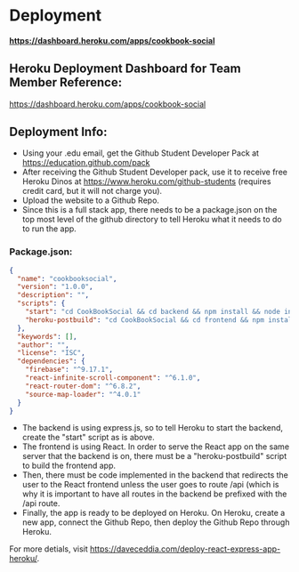 # Deployment


#### https://dashboard.heroku.com/apps/cookbook-social


## Heroku Deployment Dashboard for Team Member Reference:

https://dashboard.heroku.com/apps/cookbook-social

## Deployment Info:

- Using your .edu email, get the Github Student Developer Pack at https://education.github.com/pack
- After receiving the Github Student Developer pack, use it to receive free Heroku Dinos at https://www.heroku.com/github-students (requires credit card, but it will not charge you).
- Upload the website to a Github Repo.
- Since this is a full stack app, there needs to be a package.json on the top most level of the github directory to tell Heroku what it needs to do to run the app.

### Package.json:
```json
{
  "name": "cookbooksocial",
  "version": "1.0.0",
  "description": "",
  "scripts": {
    "start": "cd CookBookSocial && cd backend && npm install && node index.js",
    "heroku-postbuild": "cd CookBookSocial && cd frontend && npm install && npm run build"
  },
  "keywords": [],
  "author": "",
  "license": "ISC",
  "dependencies": {
    "firebase": "^9.17.1",
    "react-infinite-scroll-component": "^6.1.0",
    "react-router-dom": "^6.8.2",
    "source-map-loader": "^4.0.1"
  }
}
```

- The backend is using express.js, so to tell Heroku to start the backend, create the "start" script as is above.
- The frontend is using React.  In order to serve the React app on the same server that the backend is on, there must be a "heroku-postbuild" script to build the frontend app.
- Then, there must be code implemented in the backend that redirects the user to the React frontend unless the user goes to route /api (which is why it is important to have all routes in the backend be prefixed with the /api route.
- Finally, the app is ready to be deployed on Heroku.  On Heroku, create a new app, connect the Github Repo, then deploy the Github Repo through Heroku.

For more detials, visit https://daveceddia.com/deploy-react-express-app-heroku/.
